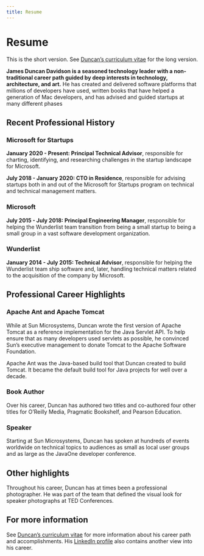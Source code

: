 ```yaml
---
title: Resume
---
```


# Resume

<span class="text-xs">This is the short version. See [Duncan’s curriculum vitae][cv] for the long version.</span>

**James Duncan Davidson is a seasoned technology leader with a non-traditional career path guided by deep interests in technology, architecture, and art.** He has created and delivered software platforms that millions of developers have used, written books that have helped a generation of Mac developers, and has advised and guided startups at many different phases

## Recent Professional History

### Microsoft for Startups

**January 2020 - Present: Principal Technical Advisor**, responsible for charting, identifying, and researching challenges in the startup landscape for Microsoft.

**July 2018 - January 2020: CTO in Residence**, responsible for advising startups both in and out of the Microsoft for Startups program on technical and technical management matters.

### Microsoft

**July 2015 - July 2018: Principal Engineering Manager**, responsible for helping the Wunderlist team transition from being a small startup to being a small group in a vast software development organization.

### Wunderlist

**January 2014 - July 2015: Technical Advisor**, responsible for helping the Wunderlist team ship software and, later, handling technical matters related to the acquisition of the company by Microsoft.

## Professional Career Highlights

### Apache Ant and Apache Tomcat

While at Sun Microsystems, Duncan wrote the first version of Apache Tomcat as a reference implementation for the Java Servlet API. To help ensure that as many developers used servlets as possible, he convinced Sun’s executive management to donate Tomcat to the Apache Software Foundation.

Apache Ant was the Java-based build tool that Duncan created to build Tomcat. It became the default build tool for Java projects for well over a decade.

### Book Author

Over his career, Duncan has authored two titles and co-authored four other titles for O’Reilly Media, Pragmatic Bookshelf, and Pearson Education.

### Speaker

Starting at Sun Microsystems, Duncan has spoken at hundreds of events worldwide on technical topics to audiences as small as local user groups and as large as the JavaOne developer conference.

## Other highlights

Throughout his career, Duncan has at times been a professional photographer. He was part of the team that defined the visual look for speaker photographs at TED Conferences.

## For more information

See [Duncan’s curriculum vitae][cv] for more information about his career path and accomplishments. His [LinkedIn profile][linkedin] also contains another view into his career.

[cv]: /cv
[linkedin]: https://www.linkedin.com/in/duncandavidson/
